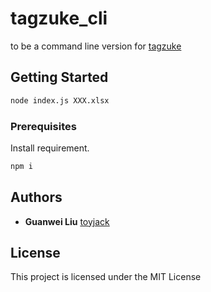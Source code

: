 # tagzuke_cli

to be a command line version for [tagzuke](https://github.com/toyjack/tagzuke)

## Getting Started

```Bash
node index.js XXX.xlsx
```

### Prerequisites

Install requirement.

```JavaScript
npm i
```

## Authors

* **Guanwei Liu**  [toyjack](https://github.com/toyjack)

## License

This project is licensed under the MIT License
